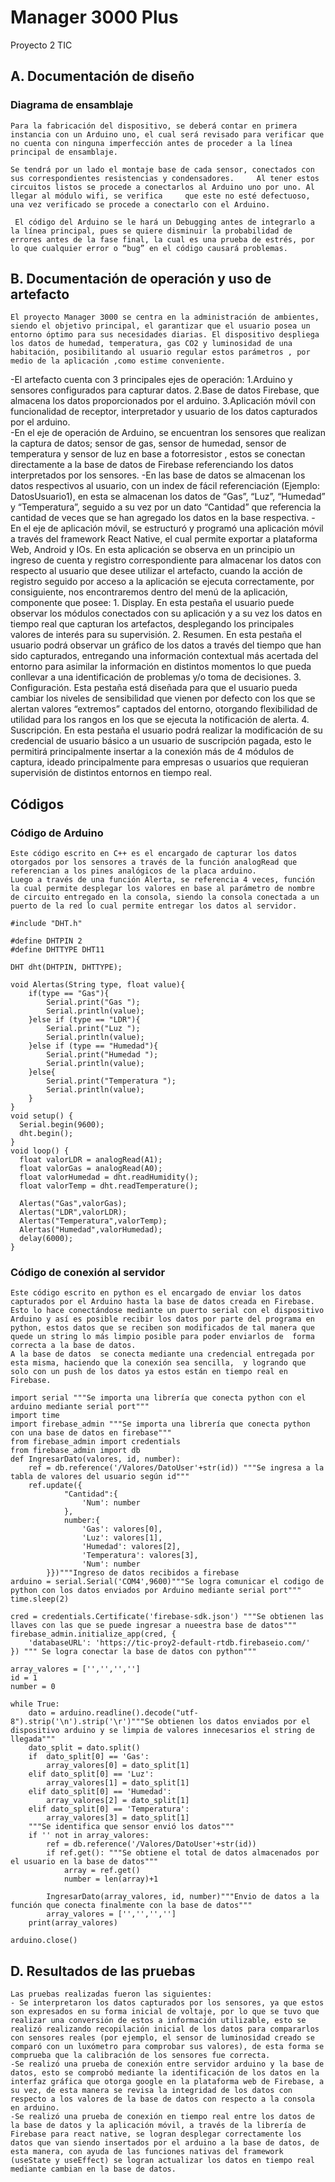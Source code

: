 # Manager 3000 Plus
Proyecto 2 TIC
## A. Documentación de diseño
### Diagrama de ensamblaje
    Para la fabricación del dispositivo, se deberá contar en primera instancia con un Arduino uno, el cual será revisado para verificar que no cuenta con ninguna imperfección antes de proceder a la línea principal de ensamblaje.

    Se tendrá por un lado el montaje base de cada sensor, conectados con sus correspondientes resistencias y condensadores.     Al tener estos circuitos listos se procede a conectarlos al Arduino uno por uno. Al llegar al módulo wifi, se verifica     que este no esté defectuoso, una vez verificado se procede a conectarlo con el Arduino. 

     El código del Arduino se le hará un Debugging antes de integrarlo a la línea principal, pues se quiere disminuir la probabilidad de errores antes de la fase final, la cual es una prueba de estrés, por lo que cualquier error o “bug” en el código causará problemas.

## B. Documentación de operación y uso de artefacto
    El proyecto Manager 3000 se centra en la administración de ambientes, siendo el objetivo principal, el garantizar que el usuario posea un entorno óptimo para sus necesidades diarias. El dispositivo despliega los datos de humedad, temperatura, gas CO2 y luminosidad de una habitación, posibilitando al usuario regular estos parámetros , por medio de la aplicación ,como estime conveniente.

-El artefacto cuenta con 3 principales ejes de operación:
    1.Arduino y sensores configurados para capturar datos.
    2.Base de datos Firebase, que almacena los datos proporcionados por el arduino.
    3.Aplicación móvil con funcionalidad de receptor, interpretador y usuario de los datos capturados por el arduino.    
-En el eje de operación de Arduino, se encuentran los sensores que realizan la captura de datos; sensor de gas, sensor de humedad, sensor de temperatura y sensor de luz en base a fotorresistor , estos se conectan directamente a la base de datos de Firebase referenciando los datos interpretados por los sensores.
-En las base de datos se almacenan los datos respectivos al usuario, con un index de fácil referenciación (Ejemplo: DatosUsuario1), en esta se almacenan los datos de “Gas”, “Luz”, “Humedad” y “Temperatura”, seguido a su vez por un dato “Cantidad” que referencia la cantidad de veces que se han agregado los datos en la base respectiva.
-En el eje de aplicación móvil, se estructuró y programó una aplicación móvil a través del framework React Native, el cual permite exportar a plataforma Web, Android y IOs. En esta aplicación se observa en un principio un ingreso de cuenta y registro correspondiente para almacenar los datos con respecto al usuario que desee utilizar el artefacto, cuando la acción de registro seguido por acceso a la aplicación se ejecuta correctamente, por consiguiente, nos encontraremos dentro del menú de la aplicación, componente que posee:
    1. Display.
      En esta pestaña el usuario puede observar los módulos conectados con su aplicación y a su vez los datos en tiempo real que capturan los artefactos, desplegando los principales valores de interés para su supervisión.
    2. Resumen.
      En esta pestaña el usuario podrá observar un gráfico de los datos a través del tiempo que han sido capturados, entregando una información contextual más acertada del entorno para asimilar la información en distintos momentos lo que pueda conllevar a una identificación de problemas y/o toma de decisiones.
    3. Configuración.
      Esta pestaña está diseñada para que el usuario pueda cambiar los niveles de sensibilidad que vienen por defecto con los que se alertan valores “extremos” captados del entorno, otorgando flexibilidad de utilidad para los rangos en los que se ejecuta la notificación de alerta.
    4. Suscripción.
      En esta pestaña el usuario podrá realizar la modificación de su credencial de usuario básico a un usuario de suscripción pagada, esto le permitirá principalmente insertar a la conexión más de 4 módulos de captura, ideado principalmente para empresas o usuarios que requieran supervisión de distintos entornos en tiempo real.
      
## Códigos
### Código de Arduino
    Este código escrito en C++ es el encargado de capturar los datos otorgados por los sensores a través de la función analogRead que referencian a los pines analógicos de la placa arduino.
    Luego a través de una función Alerta, se referencia 4 veces, función la cual permite desplegar los valores en base al parámetro de nombre de circuito entregado en la consola, siendo la consola conectada a un puerto de la red lo cual permite entregar los datos al servidor.

```
#include "DHT.h"

#define DHTPIN 2
#define DHTTYPE DHT11

DHT dht(DHTPIN, DHTTYPE);

void Alertas(String type, float value){
    if(type == "Gas"){
        Serial.print("Gas ");
        Serial.println(value);
    }else if (type == "LDR"){
        Serial.print("Luz ");
        Serial.println(value);
    }else if (type == "Humedad"){
        Serial.print("Humedad ");
        Serial.println(value);
    }else{
        Serial.print("Temperatura ");
        Serial.println(value);
    }
}
void setup() {
  Serial.begin(9600);
  dht.begin();
}
void loop() {
  float valorLDR = analogRead(A1);
  float valorGas = analogRead(A0);
  float valorHumedad = dht.readHumidity();
  float valorTemp = dht.readTemperature();
    
  Alertas("Gas",valorGas);
  Alertas("LDR",valorLDR);
  Alertas("Temperatura",valorTemp);
  Alertas("Humedad",valorHumedad);
  delay(6000);
}
```

### Código de conexión al servidor
    Este código escrito en python es el encargado de enviar los datos capturados por el Arduino hasta la base de datos creada en Firebase.
    Esto lo hace conectándose mediante un puerto serial con el dispositivo Arduino y así es posible recibir los datos por parte del programa en python, estos datos que se reciben son modificados de tal manera que quede un string lo más limpio posible para poder enviarlos de  forma correcta a la base de datos.
    A la base de datos  se conecta mediante una credencial entregada por esta misma, haciendo que la conexión sea sencilla,  y logrando que solo con un push de los datos ya estos están en tiempo real en Firebase.


```
import serial """Se importa una librería que conecta python con el arduino mediante serial port"""
import time
import firebase_admin """Se importa una librería que conecta python con una base de datos en firebase"""
from firebase_admin import credentials
from firebase_admin import db
def IngresarDato(valores, id, number):
    ref = db.reference('/Valores/DatoUser'+str(id)) """Se ingresa a la tabla de valores del usuario según id"""
    ref.update({
            "Cantidad":{
                'Num': number
            },
            number:{
                'Gas': valores[0],
                'Luz': valores[1],
                'Humedad': valores[2],
                'Temperatura': valores[3],
                'Num': number
        }})"""Ingreso de datos recibidos a firebase
arduino = serial.Serial('COM4',9600)"""Se logra comunicar el codigo de python con los datos enviados por Arduino mediante serial port"""
time.sleep(2)

cred = credentials.Certificate('firebase-sdk.json') """Se obtienen las llaves con las que se puede ingresar a nueestra base de datos"""
firebase_admin.initialize_app(cred, {
    'databaseURL': 'https://tic-proy2-default-rtdb.firebaseio.com/'
}) """ Se logra conectar la base de datos con python"""

array_valores = ['','','','']
id = 1
number = 0

while True:    
    dato = arduino.readline().decode("utf-8").strip('\n').strip('\r')"""Se obtienen los datos enviados por el dispositivo arduino y se limpia de valores innecesarios el string de llegada"""
    dato_split = dato.split()
    if  dato_split[0] == 'Gas':
        array_valores[0] = dato_split[1]
    elif dato_split[0] == 'Luz':
        array_valores[1] = dato_split[1]
    elif dato_split[0] == 'Humedad':
        array_valores[2] = dato_split[1]
    elif dato_split[0] == 'Temperatura':
        array_valores[3] = dato_split[1]
    """Se identifica que sensor envió los datos"""
    if '' not in array_valores:
        ref = db.reference('/Valores/DatoUser'+str(id))
        if ref.get(): """Se obtiene el total de datos almacenados por el usuario en la base de datos"""
            array = ref.get()
            number = len(array)+1
            
        IngresarDato(array_valores, id, number)"""Envio de datos a la función que conecta finalmente con la base de datos"""
        array_valores = ['','','','']
    print(array_valores)

arduino.close()
```
## D. Resultados de las pruebas
    Las pruebas realizadas fueron las siguientes:
    - Se interpretaron los datos capturados por los sensores, ya que estos son expresados en su forma inicial de voltaje, por lo que se tuvo que realizar una conversión de estos a información utilizable, esto se realizó realizando recopilación inicial de los datos para compararlos con sensores reales (por ejemplo, el sensor de luminosidad creado se comparó con un luxómetro para comprobar sus valores), de esta forma se comprueba que la calibración de los sensores fue correcta.
    -Se realizó una prueba de conexión entre servidor arduino y la base de datos, esto se comprobó mediante la identificación de los datos en la interfaz gráfica que otorga google en la plataforma web de Firebase, a su vez, de esta manera se revisa la integridad de los datos con respecto a los valores de la base de datos con respecto a la consola en arduino.
    -Se realizó una prueba de conexión en tiempo real entre los datos de la base de datos y la aplicación móvil, a través de la librería de Firebase para react native, se logran desplegar correctamente los datos que van siendo insertados por el arduino a la base de datos, de esta manera, con ayuda de las funciones nativas del framework (useState y useEffect) se logran actualizar los datos en tiempo real mediante cambian en la base de datos.
